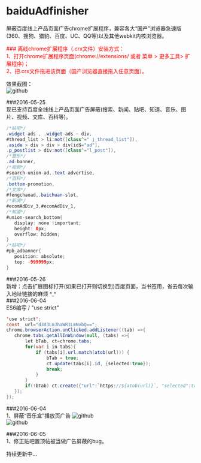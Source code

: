 # baiduAdfinisher
屏蔽百度线上产品页面广告chrome扩展程序，兼容各大“国产”浏览器急速版(360、搜狗、猎豹、百度、UC、QQ等)以及其他webkit内核浏览器。

<font color="#ff0000">
### 离线chrome扩展程序（.crx文件）安装方式：<br />
1、打开chrome扩展程序页面(chrome://extensions/ 或者 菜单 > 更多工具> 扩展程序)；<br />
2、把.crx文件拖进该页面（国产浏览器直接拖入任意页面）。<br />
</font>

效果截图： <br />
![github](https://raw.githubusercontent.com/unclehking/baiduAdfinisher/master/res/pic/sp01.png "github")  <br />



 ###2016-05-25<br />
 现已支持百度全线线上产品页面广告屏蔽(搜索、新闻、贴吧、知道、音乐、图片、视频、文库、百科等)。<br />

 ```java
 /*贴吧*/
 .widget-ads , .widget-ads ~ div,
 #thread_list > li:not([class^=" j_thread_list"]),
 .aside > div > div > div[id$="ad"],
 .p_postlist > div:not([class^="l_post"]),
 /*音乐*/
 .ad-banner,
 /*视频*/
 #search-union-ad,.text-advertise,
 /*百科*/
 .bottom-promotion,
 /*文库*/
 #fengchaoad,.baichuan-slot,
 /*新闻*/
 #ecomAdDiv_3,#ecomAdDiv_1,
 /*知道*/
 #union-search_bottom{
 	display: none !important;
 	height: 0px;
 	overflow: hidden;
 }
 /*贴吧*/
 #pb_adbanner{
 	position: absolute;
 	top: -999999px;
 }
 ```

 ###2016-05-26<br />
 新增：点击扩展图标打开(如果已打开则切换到)百度页面，当书签用，省去每次输入地址链接的麻烦 ^_^<br />
###2016-06-04<br />
 ES6编写 / "use strict"
 ```java
 'use strict';
 const  url="d3d3LmJhaWR1LmNvbQ==";
 chrome.browserAction.onClicked.addListener((tab) =>{
 	chrome.tabs.getAllInWindow(null, (tabs) =>{
 		let bTab, ct=chrome.tabs;
 		for(var i in tabs){
 			if (tabs[i].url.match(atob(url))) {
 				bTab = true;
 				ct.update(tabs[i].id, {selected:true});
 				break;
 			}
 		}
 		if(!bTab) ct.create({"url":`https://${atob(url)}`, "selected":true});
 	});
 });
 ```
###2016-06-04<br />
1、屏蔽“音乐盒”播放页广告
![github](https://raw.githubusercontent.com/unclehking/baiduAdfinisher/master/res/pic/q0.jpg "github")  <br />
![github](https://raw.githubusercontent.com/unclehking/baiduAdfinisher/master/res/pic/q1.jpg "github")  <br />

###2016-06-05<br />
1、修正贴吧置顶帖被当做广告屏蔽的bug。

 持续更新中...
